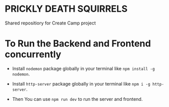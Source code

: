 # PRICKLY DEATH SQUIRRELS

Shared repositiory for Create Camp project

# To Run the Backend and Frontend concurrently

- Install `nodemon` package globally in your terminal like `npm install -g nodemon`.

- Install `http-server` package globally in your terminal like `npm i -g http-server`.

- Then You can use `npm run dev` to run the server and frontend.
